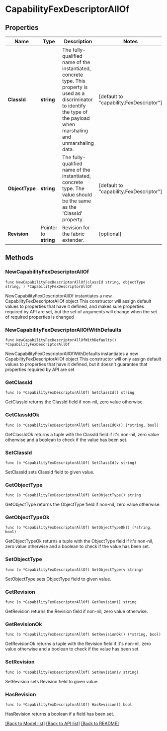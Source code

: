 # CapabilityFexDescriptorAllOf

## Properties

Name | Type | Description | Notes
------------ | ------------- | ------------- | -------------
**ClassId** | **string** | The fully-qualified name of the instantiated, concrete type. This property is used as a discriminator to identify the type of the payload when marshaling and unmarshaling data. | [default to "capability.FexDescriptor"]
**ObjectType** | **string** | The fully-qualified name of the instantiated, concrete type. The value should be the same as the &#39;ClassId&#39; property. | [default to "capability.FexDescriptor"]
**Revision** | Pointer to **string** | Revision for the fabric extender. | [optional] 

## Methods

### NewCapabilityFexDescriptorAllOf

`func NewCapabilityFexDescriptorAllOf(classId string, objectType string, ) *CapabilityFexDescriptorAllOf`

NewCapabilityFexDescriptorAllOf instantiates a new CapabilityFexDescriptorAllOf object
This constructor will assign default values to properties that have it defined,
and makes sure properties required by API are set, but the set of arguments
will change when the set of required properties is changed

### NewCapabilityFexDescriptorAllOfWithDefaults

`func NewCapabilityFexDescriptorAllOfWithDefaults() *CapabilityFexDescriptorAllOf`

NewCapabilityFexDescriptorAllOfWithDefaults instantiates a new CapabilityFexDescriptorAllOf object
This constructor will only assign default values to properties that have it defined,
but it doesn't guarantee that properties required by API are set

### GetClassId

`func (o *CapabilityFexDescriptorAllOf) GetClassId() string`

GetClassId returns the ClassId field if non-nil, zero value otherwise.

### GetClassIdOk

`func (o *CapabilityFexDescriptorAllOf) GetClassIdOk() (*string, bool)`

GetClassIdOk returns a tuple with the ClassId field if it's non-nil, zero value otherwise
and a boolean to check if the value has been set.

### SetClassId

`func (o *CapabilityFexDescriptorAllOf) SetClassId(v string)`

SetClassId sets ClassId field to given value.


### GetObjectType

`func (o *CapabilityFexDescriptorAllOf) GetObjectType() string`

GetObjectType returns the ObjectType field if non-nil, zero value otherwise.

### GetObjectTypeOk

`func (o *CapabilityFexDescriptorAllOf) GetObjectTypeOk() (*string, bool)`

GetObjectTypeOk returns a tuple with the ObjectType field if it's non-nil, zero value otherwise
and a boolean to check if the value has been set.

### SetObjectType

`func (o *CapabilityFexDescriptorAllOf) SetObjectType(v string)`

SetObjectType sets ObjectType field to given value.


### GetRevision

`func (o *CapabilityFexDescriptorAllOf) GetRevision() string`

GetRevision returns the Revision field if non-nil, zero value otherwise.

### GetRevisionOk

`func (o *CapabilityFexDescriptorAllOf) GetRevisionOk() (*string, bool)`

GetRevisionOk returns a tuple with the Revision field if it's non-nil, zero value otherwise
and a boolean to check if the value has been set.

### SetRevision

`func (o *CapabilityFexDescriptorAllOf) SetRevision(v string)`

SetRevision sets Revision field to given value.

### HasRevision

`func (o *CapabilityFexDescriptorAllOf) HasRevision() bool`

HasRevision returns a boolean if a field has been set.


[[Back to Model list]](../README.md#documentation-for-models) [[Back to API list]](../README.md#documentation-for-api-endpoints) [[Back to README]](../README.md)


